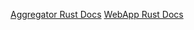 ---
---

[Aggregator Rust Docs](/code_docs/doc/pegassas_aggregator/)
[WebApp Rust Docs](/code_docs/doc/pegassas_webapp/)
